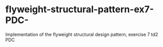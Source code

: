 # flyweight-structural-pattern-ex7-PDC-
Implementation of the flyweight structural design pattern, exercise 7 td2 PDC
